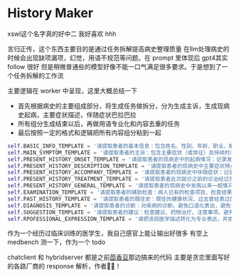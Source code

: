 # History Maker

xswl这个名字真的好中二 我好喜欢 hhh

言归正传，这个东西主要目的是通过任务拆解提高病史整理质量
在llm处理病史的时候会出现缺项漏项，幻觉，用语不规范等问题。在 prompt 里体现后 gpt4其实 follow 很好 但是稍微普通些的模型好像不能一口气满足很多要求。于是想到了一个任务拆解的工作流

主要逻辑在 worker 中呈现，这里大概总结一下
- 首先根据病史的主要组成部分，将生成任务做拆分，分为生成主诉，生成现病史起病，主要症状描述，伴随症状巴拉巴拉
- 所有组分生成结束以后，再做用语专业化和内容去重的任务
- 最后按照一定的格式和逻辑把所有内容组分粘到一起

```python
self.BASIC_INFO_TEMPLATE = '请提取患者的基本信息：包含姓名、性别、年龄、职业、婚姻状况、住址。避免口语化表达，避免包含其他内容。示例：对话：……；基本信息：患者姓名张三，男，45岁，农民，不详，住址不详。对话：{}；基本信息：'
self.MAIN_SYMPTOM_TEMPLATE = '请提取患者的主诉：包含主要症状（或体征）及持续时间。避免口语化表达，避免包含其他内容。示例：对话：宝宝咳嗽，昨天开始，今天咳嗽比昨天多，有痰声，流鼻涕；主诉：咳嗽两天。对话：{}；主诉：'
self.PRESENT_HISTORY_ONSET_TEMPLATE = '请提取患者的现病史中的起病情况：记录发病的时间、地点、起病缓急、前驱症状、可能的原因或诱因。避免口语化表达，避免包含其他内容。示例：对话：……；现病史起病：患者于3天前发热，起病急，无明显前驱症状，无明显诱因。对话：{}；现病史起病：'
self.PRESENT_HISTORY_DESCRIPTION_TEMPLATE = '请提取患者的现病史中主要症状特点及其发展变化情况：按发生的先后顺序描述主要症状的部位、性质、持续时间、程度、缓解或加剧因素，以及演变发展情况。？避免口语化表达，避免包含其他内容。示例：对话：……；现病史描述：患者发热3天，体温最高38.5℃，伴咳嗽，咳痰，咳痰量约30ml/次，痰白色，无明显加重因素，无明显缓解因素。示例：对话：……；现病史描述：患者无其他伴随症状。对话：{}；现病史描述：'
self.PRESENT_HISTORY_ACCOMPANY_TEMPLATE = '请提取患者的现病史中伴随症状：记录伴随症状，描述伴随症状与主要症状之间的相互关系。避免口语化表达，避免包含其他内容。示例：对话：……；现病史伴随：伴咳嗽，咳痰，无胸痛，无咯血，无气促。对话：{}；现病史伴随：'
self.PRESENT_HISTORY_TREATMENT_TEMPLATE = '请提取患者此次就诊之前的诊治经过及结果，如无填写无。避免口语化表达，避免包含其他内容。示例：对话：……；现病史诊治：患者发病后就诊于当地医院，予以抗生素治疗，效果不佳，遂来我院就诊。对话：……；现病史诊治：患者此前未就诊。对话：{}；现病史诊治：'
self.PRESENT_HISTORY_GENERAL_TEMPLATE = '请提取患者的现病史中发病以来一般情况：简要记录患者发病后的精神状态、睡眠、食欲、大小便、体重等情况。避免口语化表达，避免包含其他内容。示例：对话：……；现病史一般情况：患者自发病以来精神状态一般，食欲减退，睡眠不好，大小便正常，体重无明显变化。示例：对话：……；现病史一般情况：患者一般情况无殊。对话：{}；现病史一般情况：'
self.EXAMINATION_TEMPLATE = '请提取患者的辅助检查：病人已有的检查项目、检查结果。避免口语化表达，避免包含其他内容。示例：对话：……；辅助检查：患者自发病以来查血常规：白细胞计数10.0×10^9/L。胸片：双肺纹理增多，未见实变。对话：……；辅助检查：无。对话：{}；辅助检查：'
self.PAST_HISTORY_TEMPLATE = '请提取患者的既往史：既往的健康状况、过去曾经患过的疾病等。避免口语化表达，避免包含其他内容。示例：对话：……；既往史：患者既往体健，无慢性病史，手术史不详，输血史不详。对话：{}；既往史：'
self.DIAGNOSIS_TEMPLATE = '请提取患者的诊断：对疾病的诊断。避免口语化表达，避免包含其他内容。示例：对话：……；诊断：急性支气管炎。对话：{}；诊断：'
self.SUGGESTION_TEMPLATE = '请提取患者的建议：检查建议、药物治疗、注意事项。避免口语化表达，避免包含其他内容。示例：对话：……；建议：1.继续抗生素治疗，2.注意休息，3.多饮水。对话：{}；建议：'
self.RPOFESSIONAL_EXPRESSION_TEMPLATE = '请把该段医学描述转化为专业表达，并按照要求删除多余的内容。示例：原句：3天拉不出粑粑，之前在小儿科就诊未见好转，要求：促使患者就诊的主要症状（或体征）及持续时间，专业表达：便秘3天。原句：{}，要求：{}，专业表达：'

```

作为一个经历过临床训练的医学生，我自己感官上能让输出好很多
有空上 medbench 测一下，作为一个 todo

chatclient 和 hybridserver 都是之前[茴香豆](https://github.com/InternLM/HuixiangDou/tree/main)那边搞来的代码 主要是贪恋里面写好的各路厂商的 response 解析，作者🐂🍺！